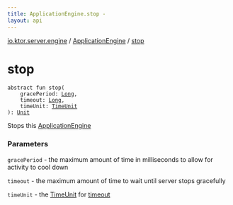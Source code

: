 ```yaml
---
title: ApplicationEngine.stop - 
layout: api
---
```


<div class='api-docs-breadcrumbs'><a href="../index.html">io.ktor.server.engine</a> / <a href="index.html">ApplicationEngine</a> / <a href="./stop.html">stop</a></div>

# stop

<div class="signature"><code><span class="keyword">abstract</span> <span class="keyword">fun </span><span class="identifier">stop</span><span class="symbol">(</span><br/>&nbsp;&nbsp;&nbsp;&nbsp;<span class="parameterName" id="io.ktor.server.engine.ApplicationEngine$stop(kotlin.Long, kotlin.Long, java.util.concurrent.TimeUnit)/gracePeriod">gracePeriod</span><span class="symbol">:</span>&nbsp;<a href="https://kotlinlang.org/api/latest/jvm/stdlib/kotlin/-long/index.html"><span class="identifier">Long</span></a><span class="symbol">, </span><br/>&nbsp;&nbsp;&nbsp;&nbsp;<span class="parameterName" id="io.ktor.server.engine.ApplicationEngine$stop(kotlin.Long, kotlin.Long, java.util.concurrent.TimeUnit)/timeout">timeout</span><span class="symbol">:</span>&nbsp;<a href="https://kotlinlang.org/api/latest/jvm/stdlib/kotlin/-long/index.html"><span class="identifier">Long</span></a><span class="symbol">, </span><br/>&nbsp;&nbsp;&nbsp;&nbsp;<span class="parameterName" id="io.ktor.server.engine.ApplicationEngine$stop(kotlin.Long, kotlin.Long, java.util.concurrent.TimeUnit)/timeUnit">timeUnit</span><span class="symbol">:</span>&nbsp;<a href="http://docs.oracle.com/javase/6/docs/api/java/util/concurrent/TimeUnit.html"><span class="identifier">TimeUnit</span></a><br/><span class="symbol">)</span><span class="symbol">: </span><a href="https://kotlinlang.org/api/latest/jvm/stdlib/kotlin/-unit/index.html"><span class="identifier">Unit</span></a></code></div>

Stops this <a href="index.html">ApplicationEngine</a>

### Parameters

<code>gracePeriod</code> - the maximum amount of time in milliseconds to allow for activity to cool down

<code>timeout</code> - the maximum amount of time to wait until server stops gracefully

<code>timeUnit</code> - the <a href="http://docs.oracle.com/javase/6/docs/api/java/util/concurrent/TimeUnit.html">TimeUnit</a> for <a href="stop.html#io.ktor.server.engine.ApplicationEngine$stop(kotlin.Long, kotlin.Long, java.util.concurrent.TimeUnit)/timeout">timeout</a>